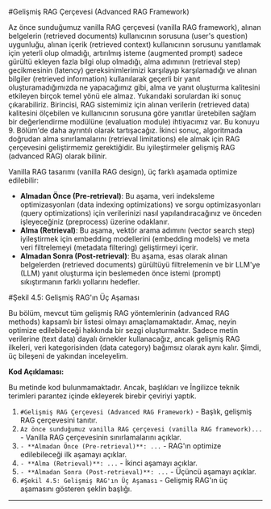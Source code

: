#Gelişmiş RAG Çerçevesi (Advanced RAG Framework)

Az önce sunduğumuz vanilla RAG çerçevesi (vanilla RAG framework), alınan belgelerin (retrieved documents) kullanıcının sorusuna (user's question) uygunluğu, alınan içerik (retrieved context) kullanıcının sorusunu yanıtlamak için yeterli olup olmadığı, artırılmış isteme (augmented prompt) sadece gürültü ekleyen fazla bilgi olup olmadığı, alma adımının (retrieval step) gecikmesinin (latency) gereksinimlerimizi karşılayıp karşılamadığı ve alınan bilgiler (retrieved information) kullanılarak geçerli bir yanıt oluşturamadığımızda ne yapacağımız gibi, alma ve yanıt oluşturma kalitesini etkileyen birçok temel yönü ele almaz. Yukarıdaki sorulardan iki sonuç çıkarabiliriz. Birincisi, RAG sistemimiz için alınan verilerin (retrieved data) kalitesini ölçebilen ve kullanıcının sorusuna göre yanıtlar üretebilen sağlam bir değerlendirme modülüne (evaluation module) ihtiyacımız var. Bu konuyu 9. Bölüm'de daha ayrıntılı olarak tartışacağız. İkinci sonuç, algoritmada doğrudan alma sınırlamalarını (retrieval limitations) ele almak için RAG çerçevesini geliştirmemiz gerektiğidir. Bu iyileştirmeler gelişmiş RAG (advanced RAG) olarak bilinir.

Vanilla RAG tasarımı (vanilla RAG design), üç farklı aşamada optimize edilebilir:
- **Almadan Önce (Pre-retrieval)**: Bu aşama, veri indeksleme optimizasyonları (data indexing optimizations) ve sorgu optimizasyonları (query optimizations) için verilerinizi nasıl yapılandıracağınız ve önceden işleyeceğiniz (preprocess) üzerine odaklanır.
- **Alma (Retrieval)**: Bu aşama, vektör arama adımını (vector search step) iyileştirmek için embedding modellerini (embedding models) ve meta veri filtrelemeyi (metadata filtering) geliştirmeyi içerir.
- **Almadan Sonra (Post-retrieval)**: Bu aşama, esas olarak alınan belgelerden (retrieved documents) gürültüyü filtrelemenin ve bir LLM'ye (LLM) yanıt oluşturma için beslemeden önce istemi (prompt) sıkıştırmanın farklı yollarını hedefler.

#Şekil 4.5: Gelişmiş RAG'ın Üç Aşaması

Bu bölüm, mevcut tüm gelişmiş RAG yöntemlerinin (advanced RAG methods) kapsamlı bir listesi olmayı amaçlamamaktadır. Amaç, neyin optimize edilebileceği hakkında bir sezgi oluşturmaktır. Sadece metin verilerine (text data) dayalı örnekler kullanacağız, ancak gelişmiş RAG ilkeleri, veri kategorisinden (data category) bağımsız olarak aynı kalır. Şimdi, üç bileşeni de yakından inceleyelim.

**Kod Açıklaması:**

Bu metinde kod bulunmamaktadır. Ancak, başlıkları ve İngilizce teknik terimleri parantez içinde ekleyerek birebir çeviriyi yaptık.

1. `#Gelişmiş RAG Çerçevesi (Advanced RAG Framework)` - Başlık, gelişmiş RAG çerçevesini tanıtır.
2. `Az önce sunduğumuz vanilla RAG çerçevesi (vanilla RAG framework)...` - Vanilla RAG çerçevesinin sınırlamalarını açıklar.
3. `- **Almadan Önce (Pre-retrieval)**: ...` - RAG'ın optimize edilebileceği ilk aşamayı açıklar.
4. `- **Alma (Retrieval)**: ...` - İkinci aşamayı açıklar.
5. `- **Almadan Sonra (Post-retrieval)**: ...` - Üçüncü aşamayı açıklar.
6. `#Şekil 4.5: Gelişmiş RAG'ın Üç Aşaması` - Gelişmiş RAG'ın üç aşamasını gösteren şeklin başlığı.

---

